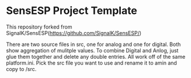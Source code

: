 # SensESP Project Template

This repository forked from SignalK/SensESP(https://github.com/SignalK/SensESP/)

There are two source files in src, one for analog and one for digital.  Both show aggregation of mulitple values.  To combine Digital and Anlog, just glue them together and delete any double entries.  All work off of the same platform.ini. Pick the src file you want to use and rename it to amin and copy to /src.
